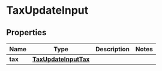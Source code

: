 

# TaxUpdateInput


## Properties

| Name | Type | Description | Notes |
|------------ | ------------- | ------------- | -------------|
|**tax** | [**TaxUpdateInputTax**](TaxUpdateInputTax.md) |  |  |



